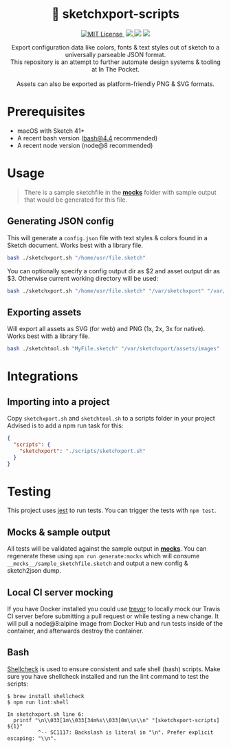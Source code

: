 <p align="center">
  <h1 align="center">💎 sketchxport-scripts</h1>

  <p align="center">
    <a href='./LICENSE'>
      <img src="https://badgen.net/badge/license/MIT/blue" alt="MIT License">
    </a>
    <img src="https://badgen.net/badge/platform/macOS?icon=apple" alt="" />
    <a href="https://github.com/inthepocket/sketchxport-scripts/releases">
      <img src="https://badgen.net/github/releases/inthepocket/sketchxport-scripts" />
    </a>
    <img src="https://badgen.net/github/last-commit/inthepocket/sketchxport-scripts" />
    <a href="https://travis-ci.org/inthepocket/sketchxport-scripts">
      <img src="https://badgen.net/travis/inthepocket/sketchxport-scripts" />
    </a>
  </p>

  <p align="center">
    Export configuration data like colors, fonts & text styles out of sketch to a universally parseable JSON format.<br/>
    This repository is an attempt to further automate design systems & tooling at In The Pocket.<br/>
    <br/>
    Assets can also be exported as platform-friendly PNG & SVG formats.
  </p>
</p>

# Prerequisites

- macOS with Sketch 41+
- A recent bash version (bash@4.4 recommended)
- A recent node version (node@8 recommended)

# Usage

> There is a sample sketchfile in the [__mocks__](./__mocks__) folder with sample output that would be generated for this file.

## Generating JSON config

This will generate a `config.json` file with text styles & colors found in a Sketch document.
Works best with a library file.

```bash
bash ./sketchxport.sh "/home/usr/file.sketch"
```

You can optionally specify a config output dir as $2 and asset output dir as $3. Otherwise current working directory will be used:

```bash
bash ./sketchxport.sh "/home/usr/file.sketch" "/var/sketchxport" "/var/sketchxport/assets/images"
```

## Exporting assets

Will export all assets as SVG (for web) and PNG (1x, 2x, 3x for native).
Works best with a library file.

```bash
bash ./sketchtool.sh "MyFile.sketch" "/var/sketchxport/assets/images"
```

# Integrations

## Importing into a project

Copy `sketchxport.sh` and `sketchtool.sh` to a scripts folder in your project
Advised is to add a npm run task for this:

```json
{
  "scripts": {
    "sketchxport": "./scripts/sketchxport.sh"
  }
}
```

# Testing

This project uses [jest](https://jestjs.io/) to run tests. You can trigger the tests with `npm test`.

## Mocks & sample output

All tests will be validated against the sample output in [__mocks__](./__mocks__). You can regenerate these using `npm run generate:mocks` which will consume `__mocks__/sample_sketchfile.sketch` and output a new config & sketch2json dump.

## Local CI server mocking

If you have Docker installed you could use [trevor](https://github.com/vadimdemedes/trevor) to locally mock our Travis CI server before submitting a pull request or while testing a new change. It will pull a node@8:alpine image from Docker Hub and run tests inside of the container, and afterwards destroy the container.

## Bash

[Shellcheck](https://github.com/koalaman/shellcheck) is used to ensure consistent and safe shell (bash) scripts. Make sure you have shellcheck installed and run the lint command to test the scripts:

```console
$ brew install shellcheck
$ npm run lint:shell

In sketchxport.sh line 6:
  printf "\n\\033[1m\\033[34m%s\\033[0m\\n\\n" "[sketchxport-scripts] ${1}"
          ^-- SC1117: Backslash is literal in "\n". Prefer explicit escaping: "\\n".

```
